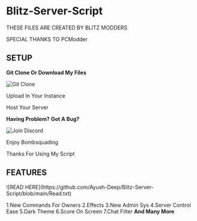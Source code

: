 <h1>Blitz-Server-Script</h1>

THESE FILES ARE CREATED BY BLITZ MODDERS


SPECIAL THANKS TO PCModder

<h2>SETUP</h2>


**Git Clone Or Download My Files**

![Git Clone](https://github.com/Ayush-Deep/Blitz-Server-Script.git)

Upload In Your Instance


Host Your Server

**Having Problem?**
**Got A Bug?**

![Join Discord](https://discord.gg/RZXqVGru4c)

Enjoy Bombsquading


Thanks For Using My Script
<h2>FEATURES</h2>
![READ HERE](https://github.com/Ayush-Deep/Blitz-Server-Script/blob/main/Read.txt)

1.New Commands For Owners
2.Effects
3.New Admin Sys
4.Server Control Ease
5.Dark Theme
6.Score On Screen
7.Chat Filter
**And Many More**
